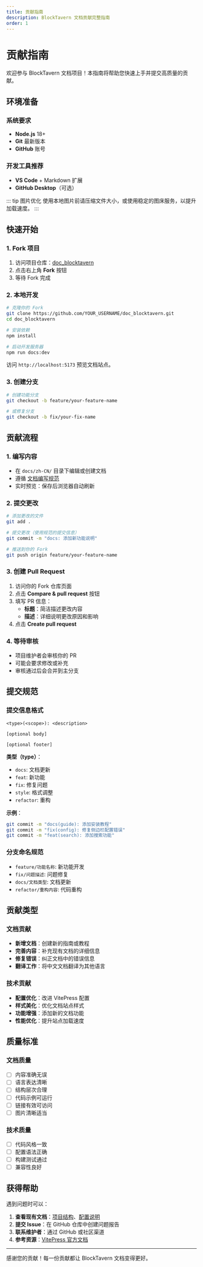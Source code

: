 ```yaml
---
title: 贡献指南
description: BlockTavern 文档贡献完整指南
order: 1
---
```


# 贡献指南

欢迎参与 BlockTavern 文档项目！本指南将帮助您快速上手并提交高质量的贡献。

## 环境准备

### 系统要求

- **Node.js** 18+ 
- **Git** 最新版本
- **GitHub** 账号

### 开发工具推荐

- **VS Code** + Markdown 扩展
- **GitHub Desktop**（可选）

::: tip 图片优化
使用本地图片前请压缩文件大小，或使用稳定的图床服务，以提升加载速度。
:::

## 快速开始

### 1. Fork 项目

1. 访问项目仓库：[doc_blocktavern](https://github.com/Re0XIAOPA/doc_blocktavern)
2. 点击右上角 **Fork** 按钮
3. 等待 Fork 完成

### 2. 本地开发

```bash
# 克隆你的 Fork
git clone https://github.com/YOUR_USERNAME/doc_blocktavern.git
cd doc_blocktavern

# 安装依赖
npm install

# 启动开发服务器
npm run docs:dev
```

访问 `http://localhost:5173` 预览文档站点。

### 3. 创建分支

```bash
# 创建功能分支
git checkout -b feature/your-feature-name

# 或修复分支
git checkout -b fix/your-fix-name
```

## 贡献流程

### 1. 编写内容

- 在 `docs/zh-CN/` 目录下编辑或创建文档
- 遵循 [文档编写规范](./writing-docs.md)
- 实时预览：保存后浏览器自动刷新

### 2. 提交更改

```bash
# 添加更改的文件
git add .

# 提交更改（使用规范的提交信息）
git commit -m "docs: 添加新功能说明"

# 推送到你的 Fork
git push origin feature/your-feature-name
```

### 3. 创建 Pull Request

1. 访问你的 Fork 仓库页面
2. 点击 **Compare & pull request** 按钮
3. 填写 PR 信息：
   - **标题**：简洁描述更改内容
   - **描述**：详细说明更改原因和影响
4. 点击 **Create pull request**

### 4. 等待审核

- 项目维护者会审核你的 PR
- 可能会要求修改或补充
- 审核通过后会合并到主分支

## 提交规范

### 提交信息格式

```
<type>(<scope>): <description>

[optional body]

[optional footer]
```

**类型（type）**：
- `docs`: 文档更新
- `feat`: 新功能
- `fix`: 修复问题
- `style`: 格式调整
- `refactor`: 重构

**示例**：
```bash
git commit -m "docs(guide): 添加安装教程"
git commit -m "fix(config): 修复侧边栏配置错误"
git commit -m "feat(search): 添加搜索功能"
```

### 分支命名规范

- `feature/功能名称`: 新功能开发
- `fix/问题描述`: 问题修复
- `docs/文档类型`: 文档更新
- `refactor/重构内容`: 代码重构

## 贡献类型

### 文档贡献

- **新增文档**：创建新的指南或教程
- **完善内容**：补充现有文档的详细信息
- **修复错误**：纠正文档中的错误信息
- **翻译工作**：将中文文档翻译为其他语言

### 技术贡献

- **配置优化**：改进 VitePress 配置
- **样式美化**：优化文档站点样式
- **功能增强**：添加新的文档功能
- **性能优化**：提升站点加载速度

## 质量标准

### 文档质量

- [ ] 内容准确无误
- [ ] 语言表达清晰
- [ ] 结构层次合理
- [ ] 代码示例可运行
- [ ] 链接有效可访问
- [ ] 图片清晰适当

### 技术质量

- [ ] 代码风格一致
- [ ] 配置语法正确
- [ ] 构建测试通过
- [ ] 兼容性良好

## 获得帮助

遇到问题时可以：

1. **查看现有文档**：[项目结构](./project-structure.md)、[配置说明](./configuration.md)
2. **提交 Issue**：在 GitHub 仓库中创建问题报告
3. **联系维护者**：通过 GitHub 或社区渠道
4. **参考资源**：[VitePress 官方文档](https://vitepress.dev/)

---

感谢您的贡献！每一份贡献都让 BlockTavern 文档变得更好。

<Contributors />